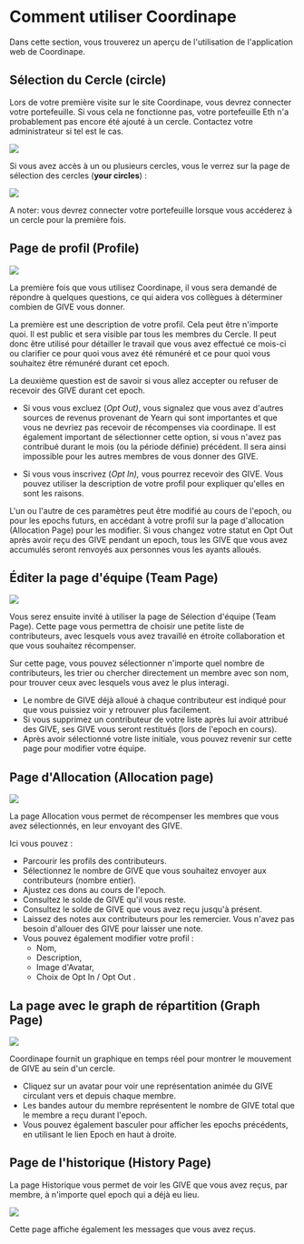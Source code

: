# Comment utiliser Coordinape

Dans cette section, vous trouverez un aperçu de l'utilisation de l'application web de Coordinape.

## Sélection du Cercle \(circle\) <a id="circle-selection"></a>

Lors de votre première visite sur le site Coordinape, vous devrez connecter votre portefeuille. Si vous cela ne fonctionne pas, votre portefeuille Eth n'a probablement pas encore été ajouté à un cercle. Contactez votre administrateur si tel est le cas.

![](../.gitbook/assets/How_to_Coordinape1.jpg)

Si vous avez accès à un ou plusieurs cercles, vous le verrez sur la page de sélection des cercles \(**your circles**\) :

![](../.gitbook/assets/How_to_Coordinape3.jpg)

A noter: vous devrez connecter votre portefeuille lorsque vous accéderez à un cercle pour la première fois.

## Page de profil \(Profile\)

![](../.gitbook/assets/How_to_Coordinape4.jpg)

La première fois que vous utilisez Coordinape, il vous sera demandé de répondre à quelques questions, ce qui aidera vos collègues à déterminer combien de GIVE vous donner.

La première est une description de votre profil. Cela peut être n'importe quoi. Il est public et sera visible par tous les membres du Cercle. Il peut donc être utilisé pour détailler le travail que vous avez effectué ce mois-ci ou clarifier ce pour quoi vous avez été rémunéré et ce pour quoi vous souhaitez être rémunéré durant cet epoch.

 La deuxième question est de savoir si vous allez accepter ou refuser de recevoir des GIVE durant cet epoch.

*  Si vous vous excluez \(_Opt Out\)_, vous signalez que vous avez d'autres sources de revenus provenant de Yearn qui sont importantes et que vous ne devriez pas recevoir de récompenses via coordinape. Il est également important de sélectionner cette option, si vous n'avez pas contribué durant le mois \(ou la période définie\) précédent.  Il sera ainsi impossible pour les autres membres de vous donner des GIVE.

* Si vous vous inscrivez \(_Opt In\),_ vous pourrez recevoir des GIVE. Vous pouvez utiliser la description de votre profil pour expliquer qu'elles en sont les raisons. 

L'un ou l'autre de ces paramètres peut être modifié au cours de l'epoch, ou pour les epochs futurs, en accédant à votre profil sur la page d'allocation \(Allocation Page\) pour les modifier. Si vous changez votre statut en Opt Out après avoir reçu des GIVE pendant un epoch, tous les GIVE que vous avez accumulés seront renvoyés aux personnes vous les ayants alloués.

## Éditer la page d'équipe \(Team Page\)

![](../.gitbook/assets/How_to_Coordinape5.jpg)

Vous serez  ensuite invité à utiliser la page de Sélection d'équipe \(Team Page\). Cette page vous permettra de choisir une petite liste de contributeurs, avec lesquels vous avez travaillé en étroite collaboration et que vous souhaitez récompenser. 

Sur cette page, vous pouvez sélectionner n'importe quel nombre de contributeurs, les trier ou chercher directement un membre avec son nom, pour trouver ceux avec lesquels vous avez le plus interagi.

* Le nombre de GIVE déjà alloué à chaque contributeur est indiqué pour que vous puissiez voir y retrouver plus facilement.
* Si vous supprimez un contributeur de votre liste après lui avoir attribué des GIVE, ses GIVE vous seront restitués \(lors de l'epoch en cours\).
* Après avoir sélectionné votre liste initiale, vous pouvez revenir sur cette page pour modifier votre équipe.

##  Page d'Allocation \(Allocation page\) <a id="allocation-page"></a>

![](../.gitbook/assets/How_to_Coordinape6.jpg)



La page Allocation vous permet de récompenser les membres que vous avez sélectionnés, en leur envoyant des GIVE.

 Ici vous pouvez :

* Parcourir les profils des contributeurs.
* Sélectionnez le nombre de GIVE que vous souhaitez envoyer aux contributeurs \(nombre entier\).
* Ajustez ces dons au cours de l'epoch.
* Consultez le solde de GIVE qu'il vous reste.
* Consultez le solde de GIVE que vous avez reçu jusqu'à présent.
* Laissez des notes aux contributeurs pour les remercier. Vous n'avez pas besoin d'allouer des GIVE pour laisser une note. 
* Vous pouvez également modifier  votre profil :
  * Nom,
  * Description,
  * Image d'Avatar,
  * Choix de Opt In / Opt Out .

## La page avec le graph de répartition \(Graph Page\) <a id="graph-page"></a>

![](../.gitbook/assets/How_to_Coordinape7.jpg)

Coordinape fournit un graphique en temps réel pour montrer le mouvement de GIVE au sein d'un cercle.

* Cliquez sur un avatar pour voir une représentation animée du GIVE circulant vers et depuis chaque membre. 
* Les bandes autour du membre représentent le nombre de GIVE total que le membre a reçu durant l'epoch.
*  Vous pouvez également basculer pour afficher les epochs précédents, en utilisant le lien Epoch en haut à droite.

## Page de l'historique \(History Page\)

La page Historique vous permet de voir les GIVE que vous avez reçus, par membre, à n'importe quel epoch qui a déjà eu lieu.

![](../.gitbook/assets/How_to_Coordinape8.jpg)

Cette page affiche également les messages que vous avez reçus. 

